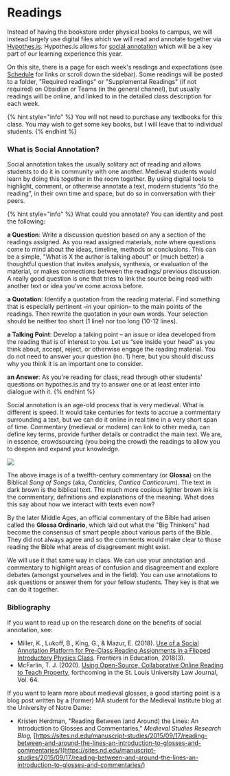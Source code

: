 # Readings

Instead of having the bookstore order physical books to campus, we will instead largely use digital files which we will read and annotate together via [Hypothes.is](../../../digital-tools/hypothes.is.md). Hypothes.is allows for [social annotation](http://www.grandviewcetl.org/tools-for-teaching-social-annotation/) which will be a key part of our learning experience this year.

On this site, there is a page for each week's readings and expectations (see [Schedule](../../../schedule.md) for links or scroll down the sidebar). Some readings will be posted to a folder, "Required readings" or "Supplemental Readings" (if not required) on Obsidian or Teams (in the general channel), but usually readings will be online, and linked to in the detailed class description for each week.&#x20;

{% hint style="info" %}
You will not need to purchase any textbooks for this class. You may wish to get some key books, but I will leave that to individual students.&#x20;
{% endhint %}

### What is Social Annotation?

Social annotation takes the usually solitary act of reading and allows students to do it in community with one another. Medieval students would learn by doing this together in the room together. By using digital tools to highlight, comment, or otherwise annotate a text, modern students “do the reading”, in their own time and space, but do so in conversation with their peers.

{% hint style="info" %}
What could you annotate? You can identity and post the following:

**a Question**: Write a discussion question based on any a section of the readings assigned. As you read assigned materials, note where questions come to mind about the ideas, timeline, methods or conclusions. This can be a simple, "What is X the author is talking about" or (much better) a thoughtful question that invites analysis, synthesis, or evaluation of the material, or makes connections between the readings/ previous discussion. A really good question is one that tries to link the source being read with another text or idea you've come across before.

**a Quotation**: Identify a quotation from the reading material. Find something that is especially pertinent –in your opinion– to the main points of the readings. Then rewrite the quotation in your own words. Your selection should be neither too short (1 line) nor too long (10-12 lines).

**a Talking Point**: Develop a talking point – an issue or idea developed from the reading that is of interest to you. Let us “see inside your head” as you think about, accept, reject, or otherwise engage the reading material. You do not need to answer your question (no. 1) here, but you should discuss why you think it is an important one to consider.

**an Answer**: As you're reading for class, read through other students' questions on hypothes.is and try to answer one or at least enter into dialogue with it.&#x20;
{% endhint %}

Social annotation is an age-old process that is very medieval. What is different is speed. It would take centuries for texts to accrue a commentary surrounding a text, but we can do it online in real time in a very short span of time. Commentary (medieval or modern) can link to other media, can define key terms, provide further details or contradict the main text. We are, in essence, crowdsourcing (you being the crowd) the readings to allow you to deepen and expand your knowledge.&#x20;

![](../../../../.gitbook/assets/e-codices\_fmb-cb-0031\_002r\_medium.jpg)

The above image is of a twelfth-century commentary (or **Glossa**) on the Biblical _Song of Songs_ (aka, _Canticles_, _Cantica Canticorum_). The text in dark brown is the biblical text. The much more copious lighter brown ink is the commentary, definitions and explanations of the meaning. What does this say about how we interact with texts even now?

By the later Middle Ages, an official commentary of the Bible had arisen called the **Glossa Ordinario**, which laid out what the "Big Thinkers" had become the consensus of smart people about various parts of the Bible. They did not always agree and so the comments would make clear to those reading the Bible what areas of disagreement might exist.&#x20;

We will use it that same way in class. We can use your annotation and commentary to highlight areas of confusion and disagreement and explore debates (amongst yourselves and in the field). You can use annotations to ask questions or answer them for your fellow students. They key is that we can do it together.&#x20;

### Bibliography

If you want to read up on the research done on the benefits of social annotation, see:

* Miller, K., Lukoff, B., King, G., & Mazur, E. (2018). [Use of a Social Annotation Platform for Pre-Class Reading Assignments in a Flipped Introductory Physics Class](https://www.frontiersin.org/articles/10.3389/feduc.2018.00008/full). Frontiers in Education, 2018(3).
* McFarlin, T. J. (2020). [Using Open-Source, Collaborative Online Reading to Teach Property](https://ssrn.com/abstract=3558169), forthcoming in the St. Louis University Law Journal, Vol. 64.

If you want to learn more about medieval glosses, a good starting point is a blog post written by a (former) MA student for the Medieval Institute blog at the University of Notre Dame:

* Kristen Herdman, "Reading Between (and Around) the Lines: An Introduction to Glosses and Commentaries," _Medieval Studies Research Blog,_ [https://sites.nd.edu/manuscript-studies/2015/09/17/reading-between-and-around-the-lines-an-introduction-to-glosses-and-commentaries/](https://sites.nd.edu/manuscript-studies/2015/09/17/reading-between-and-around-the-lines-an-introduction-to-glosses-and-commentaries/)

###
